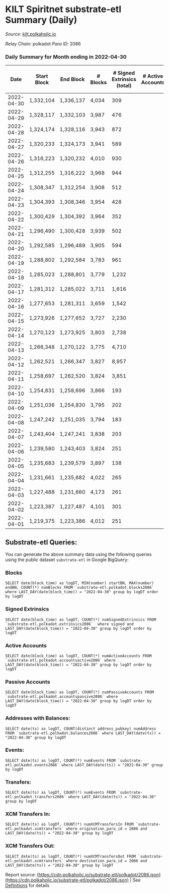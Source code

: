 # KILT Spiritnet substrate-etl Summary (Daily)

_Source_: [kilt.polkaholic.io](https://kilt.polkaholic.io)

*Relay Chain*: polkadot
*Para ID*: 2086



### Daily Summary for Month ending in 2022-04-30


| Date | Start Block | End Block | # Blocks | # Signed Extrinsics (total) | # Active Accounts | # Passive | # New | # Addresses with Balances | # Events | # Transfers | # XCM Transfers In | # XCM Transfers Out | Issues | 
| ---- | ----------- | --------- | -------- | --------------------------- | ----------------- | --------- | ----- | ------------------------- | -------- | ----------- | ------------------ | ------------------- | ------ |
| 2022-04-30 | 1,332,104 | 1,336,137 | 4,034 | 309 |  |  |  | 14,474 | 309,048 | 149 ($382,706.34) |   |   |  |
| 2022-04-29 | 1,328,117 | 1,332,103 | 3,987 | 476 |  |  |  | 14,458 | 306,676 | 194 ($1,455,600.99) |   |   |  |
| 2022-04-28 | 1,324,174 | 1,328,116 | 3,943 | 872 |  |  |  | 14,436 | 306,377 | 455 ($1,837,133.75) |   |   |  |
| 2022-04-27 | 1,320,233 | 1,324,173 | 3,941 | 589 |  |  |  | 14,378 | 303,695 | 243 ($1,709,026.82) |   |   |  |
| 2022-04-26 | 1,316,223 | 1,320,232 | 4,010 | 930 |  |  |  | 14,344 | 311,658 | 607 ($2,985,520.47) |   |   |  |
| 2022-04-25 | 1,312,255 | 1,316,222 | 3,968 | 944 |  |  |  | 14,230 | 308,836 | 610 ($6,189,940.52) |   |   |  |
| 2022-04-24 | 1,308,347 | 1,312,254 | 3,908 | 512 |  |  |  | 14,107 | 301,259 | 165 ($161,915.83) |   |   |  |
| 2022-04-23 | 1,304,393 | 1,308,346 | 3,954 | 428 |  |  |  | 14,087 | 304,117 | 62 ($82,365.45) |   |   |  |
| 2022-04-22 | 1,300,429 | 1,304,392 | 3,964 | 352 |  |  |  | 14,079 | 304,152 | 45 ($37,135.52) |   |   |  |
| 2022-04-21 | 1,296,490 | 1,300,428 | 3,939 | 502 |  |  |  | 14,073 | 303,609 | 95 ($429,574.04) |   |   |  |
| 2022-04-20 | 1,292,585 | 1,296,489 | 3,905 | 594 |  |  |  | 14,068 | 301,776 | 63 ($71,981.07) |   |   |  |
| 2022-04-19 | 1,288,802 | 1,292,584 | 3,783 | 961 |  |  |  | 14,059 | 295,846 | 100 ($153,576.14) |   |   |  |
| 2022-04-18 | 1,285,023 | 1,288,801 | 3,779 | 1,232 |  |  |  | 14,046 | 298,327 | 118 ($249,096.10) |   |   |  |
| 2022-04-17 | 1,281,312 | 1,285,022 | 3,711 | 1,616 |  |  |  | 14,028 | 297,126 | 73 ($137,439.60) |   |   |  |
| 2022-04-16 | 1,277,653 | 1,281,311 | 3,659 | 1,542 |  |  |  | 14,019 | 292,224 | 101 ($129,684.30) |   |   |  |
| 2022-04-15 | 1,273,926 | 1,277,652 | 3,727 | 2,230 |  |  |  | 14,005 | 303,315 | 75 ($186,237.51) |   |   |  |
| 2022-04-14 | 1,270,123 | 1,273,925 | 3,803 | 2,738 |  |  |  | 13,987 | 312,762 | 121 ($436,672.81) |   |   |  |
| 2022-04-13 | 1,266,348 | 1,270,122 | 3,775 | 4,710 |  |  |  | 13,951 | 329,722 | 286 ($7,816,185.08) |   |   |  |
| 2022-04-12 | 1,262,521 | 1,266,347 | 3,827 | 8,957 |  |  |  | 13,831 | 369,950 | 327 ($402,310.37) |   |   |  |
| 2022-04-11 | 1,258,697 | 1,262,520 | 3,824 | 3,851 |  |  |  | 13,665 | 323,611 | 298 ($393,757.42) |   |   |  |
| 2022-04-10 | 1,254,831 | 1,258,696 | 3,866 | 193 |  |  |  | 13,556 | 294,377 | 113 ($119,637.31) |   |   |  |
| 2022-04-09 | 1,251,036 | 1,254,830 | 3,795 | 202 |  |  |  | 13,549 | 289,230 | 130 ($216,725.45) |   |   |  |
| 2022-04-08 | 1,247,242 | 1,251,035 | 3,794 | 183 |  |  |  | 13,535 | 289,095 | 96 ($354,904.80) |   |   |  |
| 2022-04-07 | 1,243,404 | 1,247,241 | 3,838 | 203 |  |  |  | 13,529 | 292,512 | 102 ($1,336,494.91) |   |   |  |
| 2022-04-06 | 1,239,580 | 1,243,403 | 3,824 | 251 |  |  |  | 13,513 | 291,662 | 131 ($240,113.36) |   |   |  |
| 2022-04-05 | 1,235,683 | 1,239,579 | 3,897 | 138 |  |  |  | 13,498 | 296,902 | 56 ($83,582.35) |   |   |  |
| 2022-04-04 | 1,231,661 | 1,235,682 | 4,022 | 265 |  |  |  | 13,488 | 307,387 | 147 ($217,502.64) |   |   |  |
| 2022-04-03 | 1,227,488 | 1,231,660 | 4,173 | 261 |  |  |  | 13,474 | 318,836 | 155 ($490,689.84) |   |   |  |
| 2022-04-02 | 1,223,387 | 1,227,487 | 4,101 | 301 |  |  |  | 13,453 | 313,466 | 206 ($600,992.90) |   |   |  |
| 2022-04-01 | 1,219,375 | 1,223,386 | 4,012 | 251 |  |  |  | 13,432 | 306,433 | 164 ($377,588.16) |   |   |  |

## Substrate-etl Queries:
You can generate the above summary data using the following queries using the public dataset `substrate-etl` in Google BigQuery:


### Blocks
```
SELECT date(block_time) as logDT, MIN(number) startBN, MAX(number) endBN, COUNT(*) numBlocks FROM `substrate-etl.polkadot.blocks2086`  where LAST_DAY(date(block_time)) = "2022-04-30" group by logDT order by logDT
```


### Signed Extrinsics
```
SELECT date(block_time) as logDT, COUNT(*) numSignedExtrinsics FROM `substrate-etl.polkadot.extrinsics2086`  where signed and LAST_DAY(date(block_time)) = "2022-04-30" group by logDT order by logDT
```


### Active Accounts
```
SELECT date(block_time) as logDT, COUNT(*) numActiveAccounts FROM `substrate-etl.polkadot.accountsactive2086` where LAST_DAY(date(block_time)) = "2022-04-30" group by logDT order by logDT
```


### Passive Accounts
```
SELECT date(block_time) as logDT, COUNT(*) numPassiveAccounts FROM `substrate-etl.polkadot.accountspassive2086` where LAST_DAY(date(block_time)) = "2022-04-30" group by logDT order by logDT
```


### Addresses with Balances:
```
SELECT date(ts) as logDT, COUNT(distinct address_pubkey) numAddress FROM `substrate-etl.polkadot.balances2086` where LAST_DAY(date(ts)) = "2022-04-30" group by logDT
```


### Events:
```
SELECT date(ts) as logDT, COUNT(*) numEvents FROM `substrate-etl.polkadot.events2086` where LAST_DAY(date(ts)) = "2022-04-30" group by logDT
```


### Transfers:
```
SELECT date(ts) as logDT, COUNT(*) numEvents FROM `substrate-etl.polkadot.transfers2086` where LAST_DAY(date(ts)) = "2022-04-30" group by logDT
```


### XCM Transfers In:
```
SELECT date(ts) as logDT, COUNT(*) numXCMTransfersIn FROM `substrate-etl.polkadot.xcmtransfers` where origination_para_id = 2086 and LAST_DAY(date(ts)) = "2022-04-30" group by logDT
```


### XCM Transfers Out:
```
SELECT date(ts) as logDT, COUNT(*) numXCMTransfersOut FROM `substrate-etl.polkadot.xcmtransfers` where destination_para_id = 2086 and LAST_DAY(date(ts)) = "2022-04-30" group by logDT
```



Report source: [https://cdn.polkaholic.io/substrate-etl/polkadot/2086.json](https://cdn.polkaholic.io/substrate-etl/polkadot/2086.json) | See [Definitions](/DEFINITIONS.md) for details
